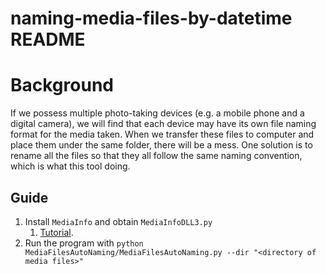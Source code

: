 # naming-media-files-by-datetime README

# Background
If we possess multiple photo-taking devices (e.g. a mobile phone and a digital camera), we will find that each device may have its own file naming format for the media taken. When we transfer these files to computer and place them under the same folder, there will be a mess. One solution is to rename all the files so that they all follow the same naming convention, which is what this tool doing.


## Guide
1. Install `MediaInfo` and obtain `MediaInfoDLL3.py`
   1. [Tutorial](https://stackoverflow.com/a/15043503).
2. Run the program with `python MediaFilesAutoNaming/MediaFilesAutoNaming.py --dir "<directory of media files>"`
